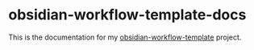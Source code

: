 # obsidian-workflow-template-docs
This is the documentation for my [obsidian-workflow-template](https://github.com/mathisgauthey/obsidian-workflow-template) project.
